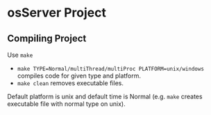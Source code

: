 # osServer Project


## Compiling Project
Use `make`

+ `make TYPE=Normal/multiThread/multiProc PLATFORM=unix/windows` compiles code for given type and platform.
+ `make clean` removes executable files.

Default platform is unix and default time is Normal (e.g. `make` creates executable file with normal type on unix).
